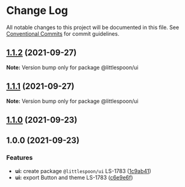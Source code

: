 # Change Log

All notable changes to this project will be documented in this file.
See [Conventional Commits](https://conventionalcommits.org) for commit guidelines.

## [1.1.2](https://github.com/little-spoon-dev/design-system/compare/@littlespoon/ui@1.1.1...@littlespoon/ui@1.1.2) (2021-09-27)

**Note:** Version bump only for package @littlespoon/ui

## [1.1.1](https://github.com/little-spoon-dev/design-system/compare/@littlespoon/ui@1.1.0...@littlespoon/ui@1.1.1) (2021-09-27)

**Note:** Version bump only for package @littlespoon/ui

## [1.1.0](https://www.github.com/little-spoon-dev/design-system/compare/ui-v1.0.0...%40littlespoon%2Fui%401.1.0) (2021-09-23)

## 1.0.0 (2021-09-23)

### Features

- **ui:** create package `@littlespoon/ui` LS-1783 ([1c9ab41](https://www.github.com/little-spoon-dev/design-system/commit/1c9ab41ab84626afd92b3ef4dacdce463984073b))
- **ui:** export Button and theme LS-1783 ([c6e9e6f](https://www.github.com/little-spoon-dev/design-system/commit/c6e9e6f9e0d65900ba4130fd87f703628fb50974))
